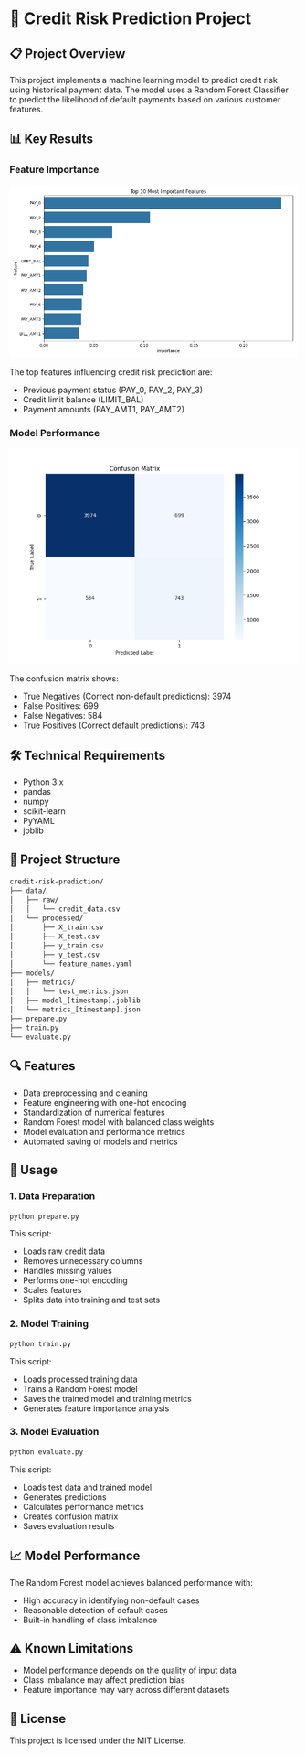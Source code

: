 # 🎯 Credit Risk Prediction Project

## 📋 Project Overview
This project implements a machine learning model to predict credit risk using historical payment data. The model uses a Random Forest Classifier to predict the likelihood of default payments based on various customer features.

## 📊 Key Results

### Feature Importance

<div align="center">
  <img src="models/src/models/feature_importance_20241023_233614.png" alt="Feature Importance">
</div>

The top features influencing credit risk prediction are:
* Previous payment status (PAY_0, PAY_2, PAY_3)
* Credit limit balance (LIMIT_BAL)
* Payment amounts (PAY_AMT1, PAY_AMT2)

### Model Performance

<div align="center">
  <img src="models/src/models/confusion_matrix_20241023_233704.png" alt="Confusion Matrix">
</div>

The confusion matrix shows:
* True Negatives (Correct non-default predictions): 3974
* False Positives: 699
* False Negatives: 584
* True Positives (Correct default predictions): 743

## 🛠️ Technical Requirements
* Python 3.x
* pandas
* numpy
* scikit-learn
* PyYAML
* joblib

## 📂 Project Structure
```
credit-risk-prediction/
├── data/
│   ├── raw/
│   │   └── credit_data.csv
│   └── processed/
│       ├── X_train.csv
│       ├── X_test.csv
│       ├── y_train.csv
│       ├── y_test.csv
│       └── feature_names.yaml
├── models/
│   ├── metrics/
│   │   └── test_metrics.json
│   ├── model_[timestamp].joblib
│   └── metrics_[timestamp].json
├── prepare.py
├── train.py
└── evaluate.py
```

## 🔍 Features
* Data preprocessing and cleaning
* Feature engineering with one-hot encoding
* Standardization of numerical features
* Random Forest model with balanced class weights
* Model evaluation and performance metrics
* Automated saving of models and metrics

## 🚀 Usage

### 1. Data Preparation
```bash
python prepare.py
```
This script:
* Loads raw credit data
* Removes unnecessary columns
* Handles missing values
* Performs one-hot encoding
* Scales features
* Splits data into training and test sets

### 2. Model Training
```bash
python train.py
```
This script:
* Loads processed training data
* Trains a Random Forest model
* Saves the trained model and training metrics
* Generates feature importance analysis

### 3. Model Evaluation
```bash
python evaluate.py
```
This script:
* Loads test data and trained model
* Generates predictions
* Calculates performance metrics
* Creates confusion matrix
* Saves evaluation results

## 📈 Model Performance
The Random Forest model achieves balanced performance with:
* High accuracy in identifying non-default cases
* Reasonable detection of default cases
* Built-in handling of class imbalance

## ⚠️ Known Limitations
* Model performance depends on the quality of input data
* Class imbalance may affect prediction bias
* Feature importance may vary across different datasets

## 📝 License
This project is licensed under the MIT License.
